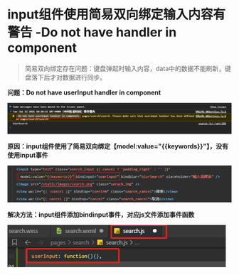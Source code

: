 # input组件使用简易双向绑定输入内容有警告 -Do not have handler in component

>  简易双向绑定存在问题：键盘弹起时输入内容，data中的数据不能刷新，键盘落下后才对数据进行同步。

**问题：Do not have userInput handler in component**

![wx-input](08.input组件使用简易双向绑定输入内容有警告.assets/20210713103938268.png)

**原因：input组件使用了简易双向绑定【model:value="{{keywords}}"】，没有使用input事件**

![wx-input](08.input组件使用简易双向绑定输入内容有警告.assets/20210713104402933.png)

**解决方法：input组件添加bindinput事件，对应js文件添加事件函数**

![w-input](08.input组件使用简易双向绑定输入内容有警告.assets/20210713104532465.png)

